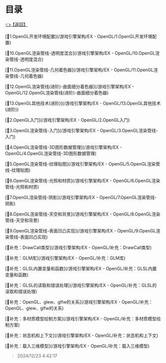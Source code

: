 # 目录  


[👈【返回】](/--Catalog--/游戏引擎架构/--Catalog--游戏引擎架构)  


[📜1.OpenGL开发环境配置](/游戏引擎架构/EX - OpenGL/1.OpenGL开发环境配置)  

[📜10.OpenGL渲染管线-透明度混合](/游戏引擎架构/EX - OpenGL/10.OpenGL渲染管线-透明度混合)  

[📜11.OpenGL渲染管线-几何着色器](/游戏引擎架构/EX - OpenGL/11.OpenGL渲染管线-几何着色器)  

[📜12.OpenGL渲染管线(进阶)-曲面细分着色器](/游戏引擎架构/EX - OpenGL/12.OpenGL渲染管线(进阶)-曲面细分着色器)  

[📜13.OpenGL其他技术(进阶)](/游戏引擎架构/EX - OpenGL/13.OpenGL其他技术(进阶))  

[📜2.OpenGL入门](/游戏引擎架构/EX - OpenGL/2.OpenGL入门)  

[📜3.OpenGL渲染管线-入门](/游戏引擎架构/EX - OpenGL/3.OpenGL渲染管线-入门)  

[📜4.OpenGL渲染管线-3D图形数据管理](/游戏引擎架构/EX - OpenGL/4.OpenGL渲染管线-3D图形数据管理)  

[📜5.OpenGL渲染管线-纹理贴图](/游戏引擎架构/EX - OpenGL/5.OpenGL渲染管线-纹理贴图)  

[📜6.OpenGL渲染管线-光照和材质](/游戏引擎架构/EX - OpenGL/6.OpenGL渲染管线-光照和材质)  

[📜7.OpenGL渲染管线-阴影](/游戏引擎架构/EX - OpenGL/7.OpenGL渲染管线-阴影)  

[📜8.OpenGL渲染管线-天空和背景](/游戏引擎架构/EX - OpenGL/8.OpenGL渲染管线-天空和背景)  

[📜9.OpenGL渲染管线-表面凹凸实现](/游戏引擎架构/EX - OpenGL/9.OpenGL渲染管线-表面凹凸实现)  

[📜补充：DrawCall类型](/游戏引擎架构/EX - OpenGL/补充：DrawCall类型)  

[📜补充：GLM库](/游戏引擎架构/EX - OpenGL/补充：GLM库)  

[📜补充：GLSL内置变量和函数](/游戏引擎架构/EX - OpenGL/补充：GLSL内置变量和函数)  

[📜补充：GLSL的读取和错误处理](/游戏引擎架构/EX - OpenGL/补充：GLSL的读取和错误处理)  

[📜补充：OpenGL、glew、glfw的关系](/游戏引擎架构/EX - OpenGL/补充：OpenGL、glew、glfw的关系)  

[📜补充：多材质模型绘制方案](/游戏引擎架构/EX - OpenGL/补充：多材质模型绘制方案)  

[📜补充：状态机和上下文](/游戏引擎架构/EX - OpenGL/补充：状态机和上下文)  

[📜补充：载入三维模型](/游戏引擎架构/EX - OpenGL/补充：载入三维模型)  







> 2024/12/23 4:42:17
